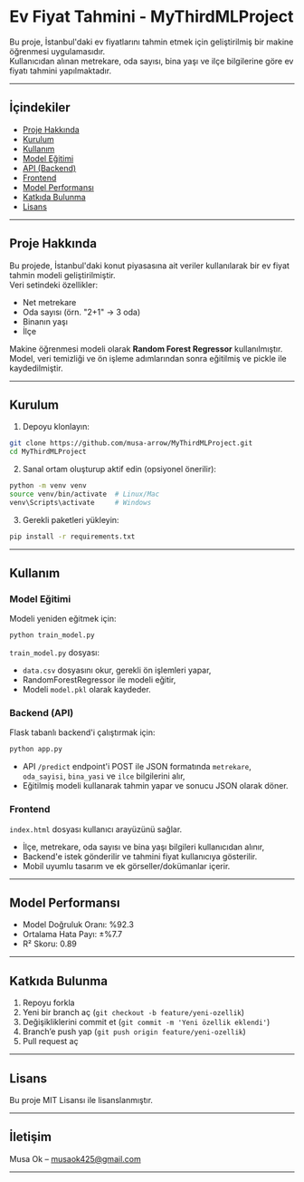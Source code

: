 
# Ev Fiyat Tahmini - MyThirdMLProject

Bu proje, İstanbul'daki ev fiyatlarını tahmin etmek için geliştirilmiş bir makine öğrenmesi uygulamasıdır.  
Kullanıcıdan alınan metrekare, oda sayısı, bina yaşı ve ilçe bilgilerine göre ev fiyatı tahmini yapılmaktadır.

---

## İçindekiler

- [Proje Hakkında](#proje-hakkında)  
- [Kurulum](#kurulum)  
- [Kullanım](#kullanım)  
- [Model Eğitimi](#model-eğitimi)  
- [API (Backend)](#api-backend)  
- [Frontend](#frontend)  
- [Model Performansı](#model-performansı)  
- [Katkıda Bulunma](#katkıda-bulunma)  
- [Lisans](#lisans)  

---

## Proje Hakkında

Bu projede, İstanbul'daki konut piyasasına ait veriler kullanılarak bir ev fiyat tahmin modeli geliştirilmiştir.  
Veri setindeki özellikler:  

- Net metrekare  
- Oda sayısı (örn. "2+1" → 3 oda)  
- Binanın yaşı  
- İlçe  

Makine öğrenmesi modeli olarak **Random Forest Regressor** kullanılmıştır. Model, veri temizliği ve ön işleme adımlarından sonra eğitilmiş ve pickle ile kaydedilmiştir.

---

## Kurulum

1. Depoyu klonlayın:

```bash
git clone https://github.com/musa-arrow/MyThirdMLProject.git
cd MyThirdMLProject
```

2. Sanal ortam oluşturup aktif edin (opsiyonel önerilir):

```bash
python -m venv venv
source venv/bin/activate  # Linux/Mac
venv\Scripts\activate     # Windows
```

3. Gerekli paketleri yükleyin:

```bash
pip install -r requirements.txt
```

---

## Kullanım

### Model Eğitimi

Modeli yeniden eğitmek için:

```bash
python train_model.py
```

`train_model.py` dosyası:

- `data.csv` dosyasını okur, gerekli ön işlemleri yapar,  
- RandomForestRegressor ile modeli eğitir,  
- Modeli `model.pkl` olarak kaydeder.

### Backend (API)

Flask tabanlı backend'i çalıştırmak için:

```bash
python app.py
```

- API `/predict` endpoint'i POST ile JSON formatında `metrekare`, `oda_sayisi`, `bina_yasi` ve `ilce` bilgilerini alır,  
- Eğitilmiş modeli kullanarak tahmin yapar ve sonucu JSON olarak döner.

### Frontend

`index.html` dosyası kullanıcı arayüzünü sağlar.  

- İlçe, metrekare, oda sayısı ve bina yaşı bilgileri kullanıcıdan alınır,  
- Backend'e istek gönderilir ve tahmini fiyat kullanıcıya gösterilir.  
- Mobil uyumlu tasarım ve ek görseller/dokümanlar içerir.

---

## Model Performansı

- Model Doğruluk Oranı: %92.3  
- Ortalama Hata Payı: ±%7.7  
- R² Skoru: 0.89  

---

## Katkıda Bulunma

1. Repoyu forkla  
2. Yeni bir branch aç (`git checkout -b feature/yeni-ozellik`)  
3. Değişikliklerini commit et (`git commit -m 'Yeni özellik eklendi'`)  
4. Branch’e push yap (`git push origin feature/yeni-ozellik`)  
5. Pull request aç  

---

## Lisans

Bu proje MIT Lisansı ile lisanslanmıştır.

---

## İletişim

Musa Ok – musaok425@gmail.com  

---
